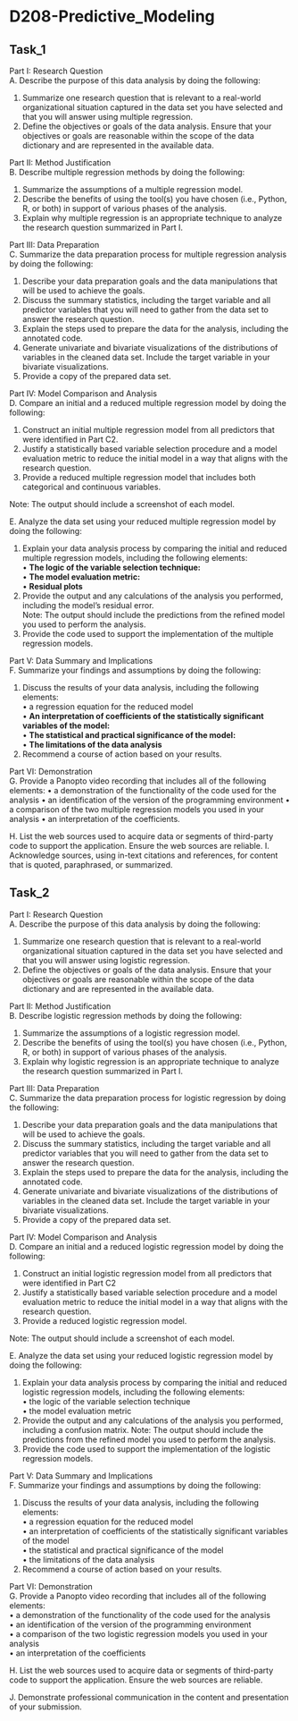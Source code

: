 # D208-Predictive_Modeling

## Task_1
Part I: Research Question    
A.  Describe the purpose of this data analysis by doing the following:
1.  Summarize one research question that is relevant to a real-world organizational situation captured in the data set you have selected and that you will answer using multiple regression.
2.  Define the objectives or goals of the data analysis. Ensure that your objectives or goals are reasonable within the scope of the data dictionary and are represented in the available data.

Part II: Method Justification      
B.  Describe multiple regression methods by doing the following:
1.  Summarize the assumptions of a multiple regression model.
2.  Describe the benefits of using the tool(s) you have chosen (i.e., Python, R, or both) in support of various phases of the analysis.
3.  Explain why multiple regression is an appropriate technique to analyze the research question summarized in Part I.

Part III: Data Preparation      
C.  Summarize the data preparation process for multiple regression analysis by doing the following:
1.  Describe your data preparation goals and the data manipulations that will be used to achieve the goals.
2.  Discuss the summary statistics, including the target variable and all predictor variables that you will need to gather from the data set to answer the research question.
3.  Explain the steps used to prepare the data for the analysis, including the annotated code.
4.  Generate univariate and bivariate visualizations of the distributions of variables in the cleaned data set. Include the target variable in your bivariate visualizations.
5.  Provide a copy of the prepared data set.

Part IV: Model Comparison and Analysis     
D.  Compare an initial and a reduced multiple regression model by doing the following:
1.  Construct an initial multiple regression model from all predictors that were identified in Part C2.
2.  Justify a statistically based variable selection procedure and a model evaluation metric to reduce the initial model in a way that aligns with the research question.
3.  Provide a reduced multiple regression model that includes both categorical and continuous variables.

Note: The output should include a screenshot of each model.

E.  Analyze the data set using your reduced multiple regression model by doing the following:
1.  Explain your data analysis process by comparing the initial and reduced multiple regression models, including the following elements:    
	•  **The logic of the variable selection technique:**       
	•  **The model evaluation metric:**     
	•  **Residual plots**
2.  Provide the output and any calculations of the analysis you performed, including the model’s residual error.    
Note: The output should include the predictions from the refined model you used to perform the analysis. 
3.  Provide the code used to support the implementation of the multiple regression models.

Part V: Data Summary and Implications     
F.  Summarize your findings and assumptions by doing the following:
1.  Discuss the results of your data analysis, including the following elements:       
	•  a regression equation for the reduced model       
	•  **An interpretation of coefficients of the statistically significant variables of the model:**       
	• **The statistical and practical significance of the model:**      
	•  **The limitations of the data analysis**
2.  Recommend a course of action based on your results.

Part VI: Demonstration     
G.  Provide a Panopto video recording that includes all of the following elements:
•  a demonstration of the functionality of the code used for the analysis
•  an identification of the version of the programming environment
•  a comparison of the two multiple regression models you used in your analysis
•  an interpretation of the coefficients.

H.  List the web sources used to acquire data or segments of third-party code to support the application. Ensure the web sources are reliable.
I. Acknowledge sources, using in-text citations and references, for content that is quoted, paraphrased, or summarized.


## Task_2
Part I: Research Question     
A.  Describe the purpose of this data analysis by doing the following:
1.  Summarize one research question that is relevant to a real-world organizational situation captured in the data set you have selected and that you will answer using logistic regression.
2.  Define the objectives or goals of the data analysis. Ensure that your objectives or goals are reasonable within the scope of the data dictionary and are represented in the available data.

Part II: Method Justification    
B.  Describe logistic regression methods by doing the following:
1.  Summarize the assumptions of a logistic regression model.
2.  Describe the benefits of using the tool(s) you have chosen (i.e., Python, R, or both) in support of various phases of the analysis.
3.  Explain why logistic regression is an appropriate technique to analyze the research question summarized in Part I.

Part III: Data Preparation      
C.  Summarize the data preparation process for logistic regression by doing the following:
1.  Describe your data preparation goals and the data manipulations that will be used to achieve the goals.
2.  Discuss the summary statistics, including the target variable and all predictor variables that you will need to gather from the data set to answer the research question.
3.  Explain the steps used to prepare the data for the analysis, including the annotated code.
4.  Generate univariate and bivariate visualizations of the distributions of variables in the cleaned data set. Include the target variable in your bivariate visualizations.
5.  Provide a copy of the prepared data set.

Part IV: Model Comparison and Analysis     
D.  Compare an initial and a reduced logistic regression model by doing the following:
1.  Construct an initial logistic regression model from all predictors that were identified in Part C2
2.  Justify a statistically based variable selection procedure and a model evaluation metric to reduce the initial model in a way that aligns with the research question.
3.  Provide a reduced logistic regression model.

Note: The output should include a screenshot of each model.

E.  Analyze the data set using your reduced logistic regression model by doing the following:     
1.  Explain your data analysis process by comparing the initial and reduced logistic regression models, including the following elements:     
	•  the logic of the variable selection technique     
	•  the model evaluation metric
2.  Provide the output and any calculations of the analysis you performed, including a confusion matrix.
Note: The output should include the predictions from the refined model you used to perform the analysis. 
3.  Provide the code used to support the implementation of the logistic regression models.

Part V: Data Summary and Implications    
F.  Summarize your findings and assumptions by doing the following:
1.  Discuss the results of your data analysis, including the following elements:      
	•  a regression equation for the reduced model     
	•  an interpretation of coefficients of the statistically significant variables of the model      
	•  the statistical and practical significance of the model     
	•  the limitations of the data analysis
2.  Recommend a course of action based on your results.

Part VI: Demonstration     
G.  Provide a Panopto video recording that includes all of the following elements:     
	•  a demonstration of the functionality of the code used for the analysis      
	•  an identification of the version of the programming environment      
	•  a comparison of the two logistic regression models you used in your analysis      
	•  an interpretation of the coefficients

H.  List the web sources used to acquire data or segments of third-party code to support the application. Ensure the web sources are reliable.


J.  Demonstrate professional communication in the content and presentation of your submission.
